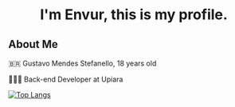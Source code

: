 <h1 align="center">I'm Envur, this is my profile.</h1>

## About Me

🇧🇷 Gustavo Mendes Stefanello, 18 years old

👨🏻‍💻 Back-end Developer at Upiara

<!-- ## 📊 My Stats

[![Anurag’s github stats](https://github-readme-stats.vercel.app/api?username=envur&theme=dark)](https://github.com/envur) -->

[![Top Langs](https://github-readme-stats.vercel.app/api/top-langs/?username=envur&layout=compact&theme=dark)](https://github.com/envur)
